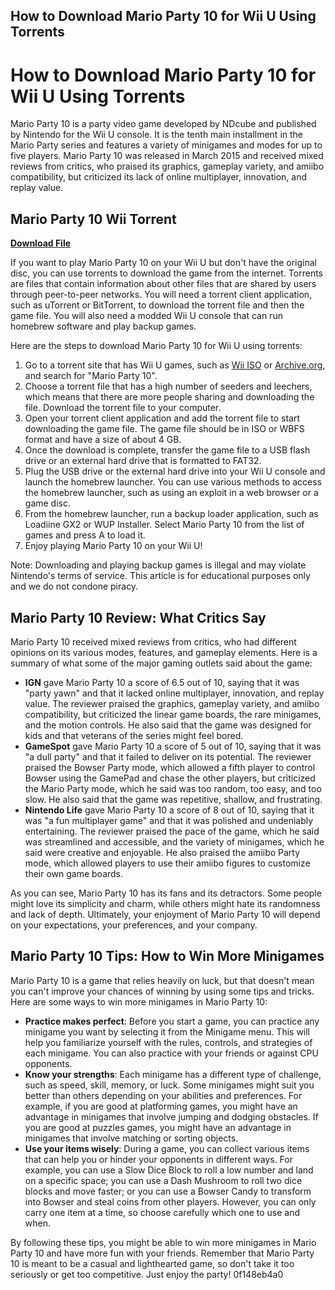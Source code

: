 ## How to Download Mario Party 10 for Wii U Using Torrents

  
# How to Download Mario Party 10 for Wii U Using Torrents
 
Mario Party 10 is a party video game developed by NDcube and published by Nintendo for the Wii U console. It is the tenth main installment in the Mario Party series and features a variety of minigames and modes for up to five players. Mario Party 10 was released in March 2015 and received mixed reviews from critics, who praised its graphics, gameplay variety, and amiibo compatibility, but criticized its lack of online multiplayer, innovation, and replay value.
 
## Mario Party 10 Wii Torrent


[**Download File**](https://denirade.blogspot.com/?download=2tLf0I)

 
If you want to play Mario Party 10 on your Wii U but don't have the original disc, you can use torrents to download the game from the internet. Torrents are files that contain information about other files that are shared by users through peer-to-peer networks. You will need a torrent client application, such as uTorrent or BitTorrent, to download the torrent file and then the game file. You will also need a modded Wii U console that can run homebrew software and play backup games.
 
Here are the steps to download Mario Party 10 for Wii U using torrents:
 
1. Go to a torrent site that has Wii U games, such as [Wii ISO](https://www.wiiiso.com/torrents.php) or [Archive.org](https://archive.org/details/00000068), and search for "Mario Party 10".
2. Choose a torrent file that has a high number of seeders and leechers, which means that there are more people sharing and downloading the file. Download the torrent file to your computer.
3. Open your torrent client application and add the torrent file to start downloading the game file. The game file should be in ISO or WBFS format and have a size of about 4 GB.
4. Once the download is complete, transfer the game file to a USB flash drive or an external hard drive that is formatted to FAT32.
5. Plug the USB drive or the external hard drive into your Wii U console and launch the homebrew launcher. You can use various methods to access the homebrew launcher, such as using an exploit in a web browser or a game disc.
6. From the homebrew launcher, run a backup loader application, such as Loadiine GX2 or WUP Installer. Select Mario Party 10 from the list of games and press A to load it.
7. Enjoy playing Mario Party 10 on your Wii U!

Note: Downloading and playing backup games is illegal and may violate Nintendo's terms of service. This article is for educational purposes only and we do not condone piracy.
  
## Mario Party 10 Review: What Critics Say
 
Mario Party 10 received mixed reviews from critics, who had different opinions on its various modes, features, and gameplay elements. Here is a summary of what some of the major gaming outlets said about the game:

- **IGN** gave Mario Party 10 a score of 6.5 out of 10, saying that it was "party yawn" and that it lacked online multiplayer, innovation, and replay value. The reviewer praised the graphics, gameplay variety, and amiibo compatibility, but criticized the linear game boards, the rare minigames, and the motion controls. He also said that the game was designed for kids and that veterans of the series might feel bored.
- **GameSpot** gave Mario Party 10 a score of 5 out of 10, saying that it was "a dull party" and that it failed to deliver on its potential. The reviewer praised the Bowser Party mode, which allowed a fifth player to control Bowser using the GamePad and chase the other players, but criticized the Mario Party mode, which he said was too random, too easy, and too slow. He also said that the game was repetitive, shallow, and frustrating.
- **Nintendo Life** gave Mario Party 10 a score of 8 out of 10, saying that it was "a fun multiplayer game" and that it was polished and undeniably entertaining. The reviewer praised the pace of the game, which he said was streamlined and accessible, and the variety of minigames, which he said were creative and enjoyable. He also praised the amiibo Party mode, which allowed players to use their amiibo figures to customize their own game boards.

As you can see, Mario Party 10 has its fans and its detractors. Some people might love its simplicity and charm, while others might hate its randomness and lack of depth. Ultimately, your enjoyment of Mario Party 10 will depend on your expectations, your preferences, and your company.
 
## Mario Party 10 Tips: How to Win More Minigames
 
Mario Party 10 is a game that relies heavily on luck, but that doesn't mean you can't improve your chances of winning by using some tips and tricks. Here are some ways to win more minigames in Mario Party 10:

- **Practice makes perfect**: Before you start a game, you can practice any minigame you want by selecting it from the Minigame menu. This will help you familiarize yourself with the rules, controls, and strategies of each minigame. You can also practice with your friends or against CPU opponents.
- **Know your strengths**: Each minigame has a different type of challenge, such as speed, skill, memory, or luck. Some minigames might suit you better than others depending on your abilities and preferences. For example, if you are good at platforming games, you might have an advantage in minigames that involve jumping and dodging obstacles. If you are good at puzzles games, you might have an advantage in minigames that involve matching or sorting objects.
- **Use your items wisely**: During a game, you can collect various items that can help you or hinder your opponents in different ways. For example, you can use a Slow Dice Block to roll a low number and land on a specific space; you can use a Dash Mushroom to roll two dice blocks and move faster; or you can use a Bowser Candy to transform into Bowser and steal coins from other players. However, you can only carry one item at a time, so choose carefully which one to use and when.

By following these tips, you might be able to win more minigames in Mario Party 10 and have more fun with your friends. Remember that Mario Party 10 is meant to be a casual and lighthearted game, so don't take it too seriously or get too competitive. Just enjoy the party!
 0f148eb4a0
